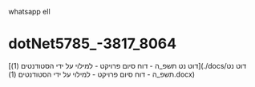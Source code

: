 whatsapp ell
# dotNet5785_-3817_8064
[דוט נט תשפ_ה - דוח סיום פרויקט - למילוי על ידי הסטודנטים (1)](./docs/דוט נט תשפ_ה - דוח סיום פרויקט - למילוי על ידי הסטודנטים (1).docx)
